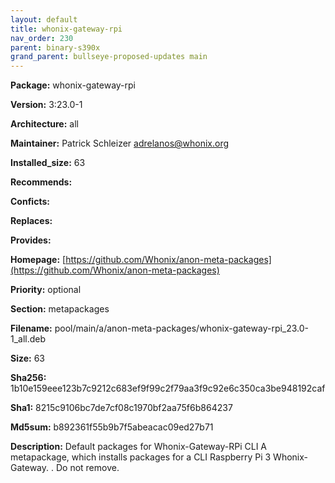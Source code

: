 ```yaml
---
layout: default
title: whonix-gateway-rpi
nav_order: 230
parent: binary-s390x
grand_parent: bullseye-proposed-updates main
---
```


**Package:** whonix-gateway-rpi

**Version:** 3:23.0-1

**Architecture:**  all

**Maintainer:**  Patrick Schleizer <adrelanos@whonix.org>

**Installed_size:**  63

**Recommends:**  

**Conficts:**  

**Replaces:**  

**Provides:**  

**Homepage:**  [https://github.com/Whonix/anon-meta-packages](https://github.com/Whonix/anon-meta-packages)

**Priority:**  optional

**Section:** metapackages

**Filename:**  pool/main/a/anon-meta-packages/whonix-gateway-rpi_23.0-1_all.deb

**Size:**  63

**Sha256:**  1b10e159eee123b7c9212c683ef9f99c2f79aa3f9c92e6c350ca3be948192caf

**Sha1:**  8215c9106bc7de7cf08c1970bf2aa75f6b864237

**Md5sum:**  b892361f55b9b7f5abeacac09ed27b71

**Description:** Default packages for Whonix-Gateway-RPi CLI
 A metapackage, which installs packages for a CLI
 Raspberry Pi 3 Whonix-Gateway.
 .
 Do not remove.


